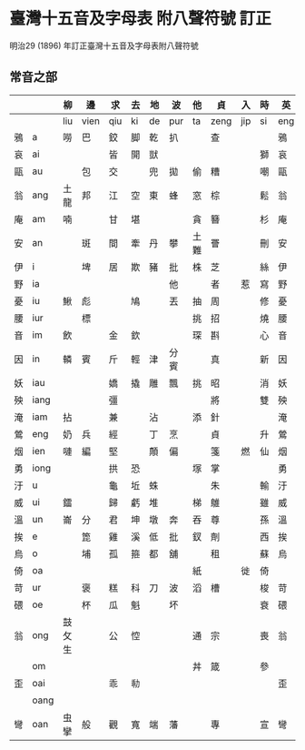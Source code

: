 # 臺灣十五音及字母表 附八聲符號 訂正

明治29 (1896) 年訂正臺灣十五音及字母表附八聲符號

## 常音之部

| | | 柳 | 邊 | 求 | 去 | 地 | 波 | 他 | 貞 | 入 | 時 | 英 | 文 | 語 | 出 | 喜 |
| --- | --- | --- | --- | --- | --- | --- | --- | --- | --- | --- | --- | --- | --- | --- | --- | --- |
| | | liu | vien | qiu | ki | de | pur | ta | zeng | jip | si | eng | bun | gi | cut | hi |
| 鴉 | a | 嘮 | 巴 | 鉸 | 脚 | 乾 | 扒 | | 查 | | | 鴉 | | 訝 | 差 | 嗄 |
| 哀 | ai | | | 皆 | 開 | 獃 | | | | | 獅 | 哀 | | | 猜 | 奓 |
| 甌 | au | | 包 | 交 | | 兜 | 拋 | 偷 | 糟 | | 嘲 | 甌 | | | 抄 | 哮 |
| 翁 | ang | 土龍 | 邦 | 江 | 空 | 東 | 蜂 | 窓 | 棕 | | 鬆 | 翁 | | | 葱 | 烘 |
| 庵 | am | 喃 | | 甘 | 堪 | | | 貪 | 簪 | | 杉 | 庵 | | | 參 | 蚶 |
| 安 | an | | 斑 | 間 | 牽 | 丹 | 攀 | 土難 | 罾 | | 刪 | 安 | 屘 | | 潺 | 嫻 |
| 伊 | i | | 埤 | 居 | 欺 | 豬 | 批 | 株 | 芝 | | 絲 | 伊 | | | 雌 | 嘻 |
| 野 | ia | | | | | | 他 | | 者 | 惹 | 寫 | 野 | | | | |
| 憂 | iu | 鰍 | 彪 | | 鳩 | | 丟 | 抽 | 周 | | 修 | 憂 | | | 秋 | 休 |
| 腰 | iur | | 標 | | | | | 挑 | 招 | | 燒 | 腰 | | | | |
| 音 | im | 飲 | | 金 | 欽 | | | 琛 | 斟 | | 心 | 音 | | | 深 | 欣 |
| 因 | in | 轔 | 賓 | 斤 | 輕 | 津 | 分賓 | | 真 | | 新 | 因 | | | 親 | 興 |
| 妖 | iau | | | 嬌 | 撬 | 雕 | 飄 | 挑 | 昭 | | 消 | 妖 | | | 超 | 僥 |
| 殃 | iang | | | 彊 | | | | | 將 | | 雙 | 殃 | | | 昌 | 香 |
| 淹 | iam | 拈 | | 兼 | | 沾 | | 添 | 針 | | | 淹 | | | 簽 | |
| 鶯 | eng | 奶 | 兵 | 經 | | 丁 | 烹 | | 貞 | | 升 | 鶯 | | | 清 | 亨 |
| 烟 | ien | 嗹 | 編 | 堅 | | 顛 | 偏 | | 箋 | 燃 | 仙 | 烟 | | 妍 | 遷 | 軒 |
| 勇 | iong | | | 拱 | 恐 | | | 塚 | 掌 | | | 勇 | | 仰 | | |
| 汙 | u | | | 龜 | 坵 | 蛛 | | | 朱 | | 輸 | 汙 | | | | 夫 |
| 威 | ui | 鐳 | | 歸 | 虧 | 堆 | | 梯 | 鵻 | | 雖 | 威 | 𥅽 | | 催 | 輝 |
| 溫 | un | 崙 | 分 | 君 | 坤 | 墩 | 奔 | 吞 | 尊 | | 孫 | 溫 | | | 春 | 紛 |
| 挨 | e | | 箆 | 雞 | 溪 | 低 | 批 | 釵 | 劑 | | 西 | 挨 | | | 差 | 醯 |
| 烏 | o | | 埔 | 孤 | 箍 | 都 | 舖 | | 租 | | 蘇 | 烏 | 摸 | | 粗 | 呼 |
| 倚 | oa | | | | | | | 紙 | | 徙 | 倚 | | | 我 | | |
| 苛 | ur | | 褒 | 糕 | 科 | 刀 | 波 | 滔 | 槽 | | 梭 | 苛 | | | 磋 | |
| 碨 | oe | | 杯 | 瓜 | 魁 | | 坏 | | | | 衰 | 碨 | | | 炊 | 灰 |
| 翁 | ong | 鼓攵生 | | 公 | 悾 | | | 通 | 宗 | | 喪 | 翁 | 摸 | | 聰 | 風 |
| | om | | | | | | | 丼 | 箴 | | 參 | | | | | |
| 歪 | oai | | | 乖 | 㔞 | | | | | | | 歪 | | | | |
| | oang | | | | | | | | | | | | | | | 風 |
| 彎 | oan | 虫攣 | 般 | 觀 | 寬 | 端 | 藩 | | 專 | | 宣 | 彎 | | | 川 | 番 |
